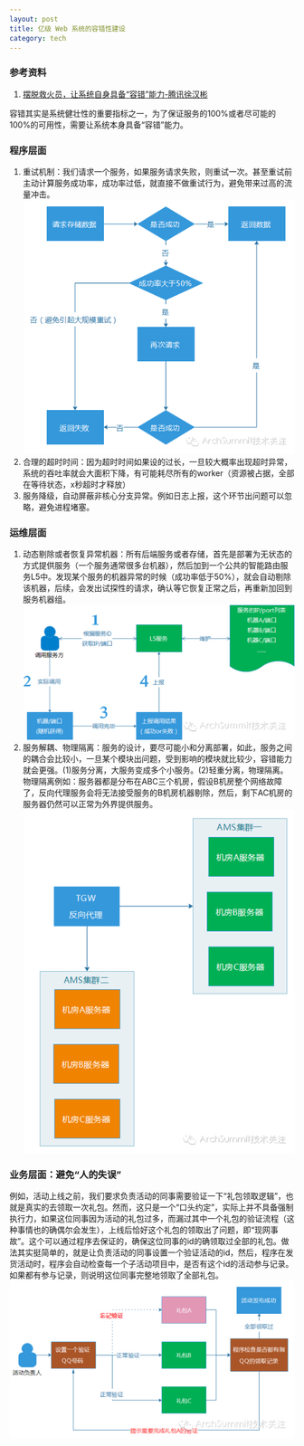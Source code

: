 ```yaml
---
layout: post
title: 亿级 Web 系统的容错性建设
category: tech
---
```


### 参考资料
1. [摆脱救火员，让系统自身具备“容错”能力-腾讯徐汉彬](http://mp.weixin.qq.com/s?__biz=MzI4NzE1NTYyMg==&mid=402483623&idx=1&sn=43ba706e3919bec0661fe338bdeba3da)

容错其实是系统健壮性的重要指标之一，为了保证服务的100%或者尽可能的100%的可用性，需要让系统本身具备“容错”能力。

### 程序层面
1. 重试机制：我们请求一个服务，如果服务请求失败，则重试一次。甚至重试前主动计算服务成功率，成功率过低，就直接不做重试行为，避免带来过高的流量冲击。<br />![](/static/image/20160330_1.png)
2. 合理的超时时间：因为超时时间如果设的过长，一旦较大概率出现超时异常，系统的吞吐率就会大面积下降，有可能耗尽所有的worker（资源被占据，全部在等待状态，x秒超时才释放）
3. 服务降级，自动屏蔽非核心分支异常。例如日志上报，这个环节出问题可以忽略，避免进程堵塞。

### 运维层面
1. 动态剔除或者恢复异常机器：所有后端服务或者存储，首先是部署为无状态的方式提供服务（一个服务通常很多台机器），然后加到一个公共的智能路由服务L5中。发现某个服务的机器异常的时候（成功率低于50%），就会自动剔除该机器，后续，会发出试探性的请求，确认等它恢复正常之后，再重新加回到服务机器组。<br />![](/static/image/20160330_3.png)
2. 服务解耦、物理隔离：服务的设计，要尽可能小和分离部署，如此，服务之间的耦合会比较小，一旦某个模块出问题，受到影响的模块就比较少，容错能力就会更强。(1)服务分离，大服务变成多个小服务。(2)轻重分离，物理隔离。物理隔离例如：服务器都是分布在ABC三个机房，假设B机房整个网络故障了，反向代理服务会将无法接受服务的B机房机器剔除，然后，剩下AC机房的服务器仍然可以正常为外界提供服务。<br />![](/static/image/20160330_4.png)

### 业务层面：避免“人的失误”
例如，活动上线之前，我们要求负责活动的同事需要验证一下“礼包领取逻辑”，也就是真实的去领取一次礼包。然而，这只是一个“口头约定”，实际上并不具备强制执行力，如果这位同事因为活动的礼包过多，而漏过其中一个礼包的验证流程（这种事情也的确偶尔会发生），上线后恰好这个礼包的领取出了问题，即“现网事故”。这个可以通过程序去保证的，确保这位同事的id的确领取过全部的礼包。做法其实挺简单的，就是让负责活动的同事设置一个验证活动的id，然后，程序在发货活动时，程序会自动检查每一个子活动项目中，是否有这个id的活动参与记录。如果都有参与记录，则说明这位同事完整地领取了全部礼包。
![](/static/image/20160330_2.png)

